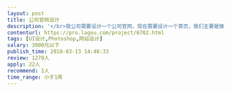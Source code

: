 ```yaml
---                
layout: post       
title: 公司官网设计           
description: '</br>我公司需要设计一个公司官网，现在需要设计一个首页，我们主要是做中药膏养生理疗产品，想要体现中国中药精髓和传统中医的文化，能给人一种意境的感觉。</br>'     
contenturl: https://pro.lagou.com/project/6702.html      
tags: [UI设计,Photoshop,网站设计]            
salary: 3000元以下          
publish_time: 2018-03-13 14:48:33         
review: 1270人                   
apply: 22人                   
recommend: 1人                   
time_range: 小于1周              
---                 
```

